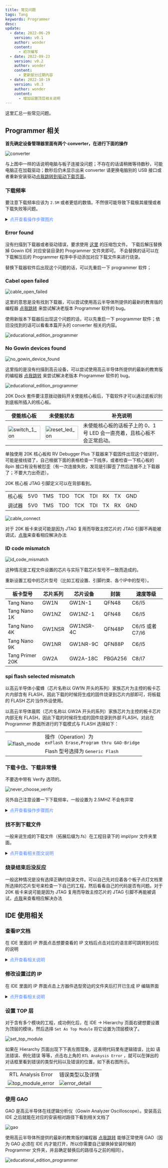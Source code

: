```yaml
---
title: 常见问题
tags: Tang
keywords: Programmer
desc: 
update:
  - date: 2022-06-29
    version: v0.1
    author: wonder
    content:
      - 初次编写  
  - date: 2022-09-23
    version: v0.2
    author: wonder
    content:
      - 更新部分过期内容
  - date: 2022-10-19
    version: v0.3
    author: wonder
    content:
      - 增加设置顶层相关说明
---
```


这里汇总一些常见问题。

## Programmer 相关

**首先确定设备管理器里面有两个 converter，在进行下面的操作**

![converter](./../assets/questions/converter.png)

与上图中一样的话说明电脑与板子连接没问题；不存在的话请稍微等待数秒，可能电脑正在加载驱动；数秒后仍未显示出来 converter 请更换电脑别的 USB 接口或者重新安装驱动[点我跳转到驱动下载页面](https://dl.sipeed.com/shareURL/TANG/programmer)。

### 下载频率

要注意下载频率应该为 `2.5M` 或者更低的数值。不然很可能导致下载极其缓慢或者下载失败等问题。

<details>
  <summary><font color="#4F84FF">点开查看操作步骤图片</font></summary>
  <img src="./../assets/questions/cable.png">
  <p>点击下图中的 Frequency，设置频率小于或者等于 2.5MHz</p>
  <img src="./../assets/questions/frequency.png" >
  <p>接着再点击 Save 即可</p>
</details>

### Error found

没有扫描到下载器或者驱动错误，要求使用 [这里](https://dl.sipeed.com/shareURL/TANG/programmer) 的压缩包文件。
下载后解压替换掉 Gowin IDE 对应安装目录的 Programmer 文件夹即可。
不会替换的话可以在下载解压后的 Programmer 程序中手动添加对应下载文件来进行烧录。

替换下载器软件后出现这个问题的话，可以先重启一下 programmer 软件；

### Cabel open failed

![cable_open_failed](./assets/qusetions/cable_open_failed.png)

这里的意思是没有找到下载器，可以尝试使用高云半导体所提供的最新的教育版的编程器 [点我跳转](http://www.gowinsemi.com.cn/faq.aspx) 来尝试解决老版本 Programmer 软件的 bug。

使用新版本下载器后出现这个问题的话，可以先重启一下 programmer 软件；依旧没找到的话可以看看本篇开头的 converter 相关的内容。

<!-- 可以尝试使用要求使用 [这里](https://dl.sipeed.com/shareURL/TANG/programmer) 的文件来解决无法正常烧录问题 -->

![educational_edition_programmer](./../tang-primer-20k/assets/start/educational_edition_programmer.png)

<!-- 参考上一步 No Gowin devices found 的操作后，再 programmer 里面进行下面操作：

点击顶部菜单栏的 Edit->Cable Setting->Cable->Query，然后 Save 即可

<details>
  <summary><font color="#4F84FF">点开查看操作步骤图片</font></summary>
  <img src="./../assets/questions/cable.png">
  <p>点击下图中的 Query</p>
  <img src="./../assets/questions/click_query.png" >
  <p>接着再点击 Save 即可</p>
</details> -->

### No Gowin devices found

![no_gowin_device_found](./assets/qusetions/no_gowin_device_found.png)

这里指的是没有扫描到高云设备，可以尝试使用高云半导体所提供的最新的教育版的编程器 [点我跳转](http://www.gowinsemi.com.cn/faq.aspx) 来尝试解决老版本 Programmer 软件的 bug。

![educational_edition_programmer](./../tang-primer-20k/assets/start/educational_edition_programmer.png)

20K Dock 套件要注意拨动拨码开关使能核心板后，下载软件才可以通过底板识别到底板所插入的核心板。

| 使能核心板 | 未使能状态 | 补充说明 |
| --- | --- | --- |
|<img src="./../tang-primer-20k/assets/start/switch_1_on.png" alt="switch_1_on" width=100%>|<img src="./../tang-primer-20k/assets/start/reset_led_on.png" alt="reset_led_on" width=100%> | 未使能核心板的话板子上的 0、1 号 LED 会一直亮着，且核心板不会正常启动。|

单独使用 20K 核心板和 RV Debugger Plus 下载器来下载固件出现这个错误时，可能是接线错了，自己根据下面的表格检查一下线序，或者检查一下核心板的 8pin 接口有没有被怼歪（有一次连接失败，发现是引脚歪了然后连接不上下载器了；不要大力出奇迹）。

20K 核心板 JTAG 引脚定义可以在背部看到。

<table>
    <tr>
        <td>核心板</td>
        <td>5V0</td>
        <td>TMS</td>
        <td>TDO</td>
        <td>TCK</td>
        <td>TDI</td>
        <td>RX</td>
        <td>TX</td>
        <td>GND</td>
    </tr>
    <tr>
        <td>调试器</td>
        <td>5V0</td>
        <td>TMS</td>
        <td>TDO</td>
        <td>TCK</td>
        <td>TDI</td>
        <td>TX</td>
        <td>RX</td>
        <td>GND</td>
    </tr>
</table>

![cable_connect](./../tang-primer-20k/examples/assets/led_assets/cable_connect.png)

对于 20K 板卡来说可能是因为 JTAG 复用而导致主控芯片的 JTAG 引脚不再能被调试，[点我](./../tang-primer-20k/primer-20k.html#dock-底板不工作)来查看相应解决办法

### ID code mismatch

![id_code_mismatch](./assets/qusetions/id_code_mismatch.png)

这种情况是工程文件设置的芯片与实际下载芯片型号不一致而造成的。

重新设置工程中的芯片型号（比如工程设置、引脚约束、各个IP中的型号）。

| 板卡型号 | 芯片系列 | 芯片设备 | 封装 | 速度等级 |
| --- | --- | --- | --- | --- |
| Tang Nano | GW1N | GW1N-1 | QFN48 | C6/I5 |
| Tang Nano 1K | GW1NZ | GW1NZ-1 | QFN48 | C6/I5 |
| Tang Nano 4K | GW1NSR | GW1NSR-4C | QFN48P | C6/I5 或者 C7/I6 |
| Tang Nano 9K | GW1NR | GW1NR-9C | QFN88P | C6/I5 |
| Tang Primer 20K | GW2A | GW2A-18C | PBGA256 | C8/I7 |

<!-- <details>
  <summary><font color="#4F84FF">点开查看正确型号选择</font></summary>
  <p>Nano 9K 应当选择的型号</p>
  <img src="./../Tang-Nano-9K/nano_9k/Tang_nano_9k_Device_choose.png" width=45%>
  <p>Primer 20K 应当选择的型号</p>
  <img src="./assets/primer_20k_device_choose.png" width=45%>
</details> -->

<!-- 对于其他板子选择型号的时候与芯片丝印相对应就行。 -->

### spi flash selected mismatch

以高云半导体小蜜蜂（芯片名称以 GW1N 开头的系列）家族芯片为主控的板卡芯片内部含有 FLASH，因此下载的时候将生成的固件烧录到芯片内部即可，将板载的 FLASH 芯片当作外设使用。

以高云半导体晨熙（芯片名称以 GW2A 开头的系列）家族芯片为主控的板卡芯片内部无有 FLASH，因此下载的时候将生成的固件烧录到外部 FLASH，对此在 Programmer 界面所进行的下载模式与 FLASH 选择如下：

<table>
  <tr>
    <td rowspan="2"><img src="./../tang-primer-20k/examples/assets/led_assets/flash_mode.png" alt="flash_mode"></td>
    <td style="white-space:nowrap">操作（Operation）为 <br><code>exFlash Erase,Program thru GAO-Bridge</code></td>
  </tr>
  <tr>
    <td>Flash 型号选择为 <code>Generic Flash</code></td>
  </tr>
</table>

### 下载卡住、下载非常慢

不要选中带有 Verify 选项的。

![never_choose_verify](./../assets/questions/never_choose_verify.png)

另外自己注意设置一下下载频率，一般设置为 2.5MHZ 不会有异常

<details>
  <summary><font color="#4F84FF">点开查看操作步骤图片</font></summary>
  <img src="./../assets/questions/cable.png">
  <p>点击下图中的 Frequency</p>
  <img src="./../assets/questions/frequency.png" >
  <p>接着再点击 Save 即可</p>
</details>

### 找不到下载文件

一般来说生成的下载文件（拓展后缀为.fs）在工程目录下的 impl/pnr 文件夹里面。

<details>
  <summary><font color="#4F84FF">点开查看相关图文说明</font></summary>
  <img src="./../assets/questions/fs_path.png">
  <p> 在上图中可以看到这个下载文件的路径为 /fpga_project1/impl/pnr/fpga_project1.fs </p>
  <p></p>
  <p> 其中 fpga_project1 为工程目录，impl 为 IDE 生成的目录，然后所需要的文件位于 pnr 文件夹内</p>
  <p></p>
  <p> 然后那个拓展名为 .fs 的文件就是下载到 fpga 的固件</p>
</details>

### 烧录结束后没反应

一般这种情况是没有选择正确的烧录文件。可以自己先对应着各个板子点灯文档里所选择的芯片型号来检查一下自己的工程，然后看看自己的代码是否有问题。对于 20K 板卡来说可能是因为 JTAG 复用而导致主控芯片的 JTAG 引脚不再能被调试，[点我](./../tang-primer-20k/primer-20k.html#dock-底板不工作)来查看相应解决办法

## IDE 使用相关

### 查看IP文档

在 IDE 里面的 IP 界面点击想要查看的 IP 文档后点击对应的语言即可跳转到对应的说明

<details>
  <summary><font color="#4F84FF">点开查看相关说明</font></summary>
    <img src="./../assets/ip-reference.png">
</details>

### 修改设置过的 IP

在 IDE 里面的 IP 界面点击上方器件选型旁边的文件夹后打开已生成 IP 编辑界面

<details>
  <summary><font color="#4F84FF">点开查看相关说明</font></summary>
    <img src="./../assets/ip-reconfigure.png">
</details>

### 设置 TOP 层

对于含有多个模块的工程，成功例化后，在 IDE -> Hierarchy 页面右键想要设置为顶层的模块，然后选择 `Set As Top Module` 将它设置为顶层模块了。

![set_top_module](./assets/set_top_module.png)

如果在 Hierarchy 页面出现下下表左图现象，这表明代码里有逻辑错误，比如 语法错误、例化错误 等等，点击右上角的 `RTL Anakysis Error` ，就可以在弹出的对话框里看到错误的类型代码以及错误的位置，如下表右图所示。

<table>
<tr>
<td align="center">RTL Analysis Error</td>
<td align="center">错误类型以及详情</td>
</tr>
<tr>
<td><img src="./assets/top_error.png" alt="top_module_error" ></td>
<td><img src="./assets/error_detail.png" alt="error_detail"  ></td>
</tr>
</table>

### 使用 GAO

GAO 是高云半导体在线逻辑分析仪（Gowin Analyzer Oscilloscope）。安装高云 IDE 之后就能在对应的安装相对路径下看到相关文档了

![gao](./../assets/questions/gao.png)

使用高云半导体所提供的最新的教育版的编程器 [点我跳转](http://www.gowinsemi.com.cn/faq.aspx) 能够正常使用 GAO（因为 GAO 必须在 IDE 内才能打开，所以你需要自己替换掉安装时候的 Programmer 文件夹，并且确定替换后的路径与之前的相同）。

![educational_edition_programmer](./../tang-primer-20k/assets/start/educational_edition_programmer.png)